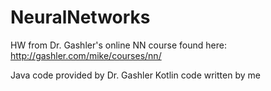 # NeuralNetworks
 HW from Dr. Gashler's online NN course found here: http://gashler.com/mike/courses/nn/

Java code provided by Dr. Gashler
Kotlin code written by me